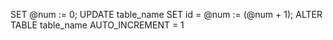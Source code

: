 SET @num := 0;
UPDATE table_name SET id = @num := (@num + 1);
ALTER TABLE table_name AUTO_INCREMENT = 1
